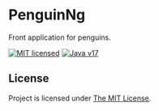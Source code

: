 # PenguinNg

Front application for penguins.

[![MIT licensed][shield-mit]](LICENSE)
[![Java v17][shield-java]](https://openjdk.java.net/projects/jdk/17/)

## License

Project is licensed under [The MIT License](LICENSE).

[shield-mit]: https://img.shields.io/badge/license-MIT-blue.svg
[shield-java]: https://img.shields.io/badge/Java-17-blue.svg
